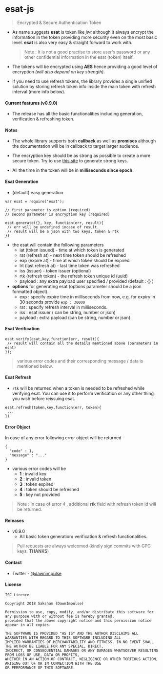 # esat-js
>Encrypted & Secure Authentication Token

- As name suggests **esat** is token like *jwt* although it always encrypt the information in the token providing more security even on the most basic level. **esat** is also very easy & straight forward to work with.

	> Note : It is not a good practise to store user's password or any other confidential information in the esat (token) itself.

- The tokens will be encrypted using **AES** hence providing a good level of encryption *(will also depend on key strength)*.
- If you need to use refresh tokens, the library provides a single unified solution by storing refresh token info inside the main token with refresh interval (more info below).

#### Current features (v0.9.0)

- The release has all the basic functionalities including generation, verification & refreshing token.

#### Notes
- The whole library supports both **callback** as well as **promises** although the documentation will be in callback to target larger audience.

- The encryption key should be as strong as possible to create a more secure token. Try to use [this site](https://randomkeygen.com/) to generate strong keys.
- All the time in the token will be in **milliseconds since epoch**.

#### Esat Generation
- (default) easy generation
~~~
var esat = require('esat');

// first parameter is option (required)
// second parameter is encryption key (required)

esat.generate({}, key, function(err, result){
 // err will be undefined incase of result.
 // result will be a json with two keys, token & rtk
})
~~~

- the esat will contain the following parameters
	- iat (token issued) - time at which token is generated
	- rat (refresh at) - next time token should be refreshed
	- exp (expire at) - time at which token should be expired
	- lrt (last refresh at) - last time token was refreshed
	- iss (issuer) - token issuer (optional)
	- rtk (refresh token) - the refresh token unique id (uuid)
	- payload : any extra payload user specified / provided (default : {} )
 - **options** for generating esat (options parameter should be a json formatted object).
    - exp : specify expire time in milliseconds from now, e.g. for expiry in 30 seconds provide `exp : 30000`
    - rat : specify refresh interval in milliseconds.
    - iss : esat issuer ( can be string, number or json)
    - payload : extra payload (can be string, number or json)

#### Esat Verification
~~~
esat.verify(esat,key,function(err, result){
 // result will contain all the details mentioned above (parameters in esat)
});
~~~
> various error codes and their corresponding message / data is mentioned below.
>
#### Esat Refresh
- `rtk` will be returned when a token is needed to be refreshed while verifying esat. You can use it to perform verification or any other thing you wish before reissuing esat.
~~~
esat.refresh(token,key,function(err, token){
 ...
})
~~~

#### Error Object
In case of any error following error object will be returned -
~~~
{
  "code" : 1,
  "message" : "..."
}
~~~
- various error codes will be
	- **1** : invalid key
	- **2** : invalid token
	- **3** : token expired
	- **4** : token should be refreshed
	- **5** :  key not provided
> Note : In case of error 4 , additional **rtk** field with refresh token id will be returned.

#### Releases
- v0.9.0
	- All basic token generation/ verification & refresh functionalities.

> Pull requests are always welcomed (kindly sign commits with GPG keys. **THANKS**)

#### Contact

-   Twitter -  [@dawnimpulse](https://twitter.com/dawnimpulse)

#### License

```
ISC Licence

Copyright 2018 Saksham (DawnImpulse)

Permission to use, copy, modify, and/or distribute this software for any purpose with or without fee is hereby granted,
provided that the above copyright notice and this permission notice appear in all copies.

THE SOFTWARE IS PROVIDED "AS IS" AND THE AUTHOR DISCLAIMS ALL WARRANTIES WITH REGARD TO THIS SOFTWARE INCLUDING ALL
IMPLIED WARRANTIES OF MERCHANTABILITY AND FITNESS. IN NO EVENT SHALL THE AUTHOR BE LIABLE FOR ANY SPECIAL, DIRECT,
INDIRECT, OR CONSEQUENTIAL DAMAGES OR ANY DAMAGES WHATSOEVER RESULTING FROM LOSS OF USE, DATA OR PROFITS,
WHETHER IN AN ACTION OF CONTRACT, NEGLIGENCE OR OTHER TORTIOUS ACTION, ARISING OUT OF OR IN CONNECTION WITH THE USE
OR PERFORMANCE OF THIS SOFTWARE.
```